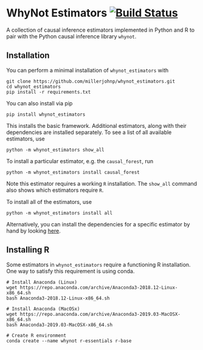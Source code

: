 # WhyNot Estimators [![Build Status](https://travis-ci.com/millerjohnp/whynot_estimators.svg?token=ERpRX6SmHRsKJ8dNb4QV&branch=master)](https://travis-ci.com/millerjohnp/whynot_estimators)

A collection of causal inference estimators implemented in Python and R to pair
with the Python causal inference library `whynot`.

## Installation
You can perform a minimal installation of `whynot_estimators` with
```
git clone https://github.com/millerjohnp/whynot_estimators.git
cd whynot_estimators
pip install -r requirements.txt
```
You can also install via pip
```
pip install whynot_estimators
```

This installs the basic framework. Additional estimators, along with their
dependencies are installed separately. To see a list of all available
estimators, use
```
python -m whynot_estimators show_all
```
To install a particular estimator, e.g. the `causal_forest`, run
```
python -m whynot_estimators install causal_forest
```
Note this estimator requires a working `R` installation. The `show_all` command
also shows which estimators require `R`.

To install all of the estimators, use
```
python -m whynot_estimators install all
```
Alternatively, you can install the dependencies for a specific estimator by hand
by looking [here](whynot_estimators/__main__.py).


## Installing R
Some estimators in `whynot_estimators` require a functioning R installation. One
way to satisfy this requirement is using conda. 
```
# Install Anaconda (Linux)
wget https://repo.anaconda.com/archive/Anaconda3-2018.12-Linux-x86_64.sh
bash Anaconda3-2018.12-Linux-x86_64.sh

# Install Anaconda (MacOSx)
wget https://repo.anaconda.com/archive/Anaconda3-2019.03-MacOSX-x86_64.sh
bash Anaconda3-2019.03-MacOSX-x86_64.sh

# Create R environment
conda create --name whynot r-essentials r-base
```
